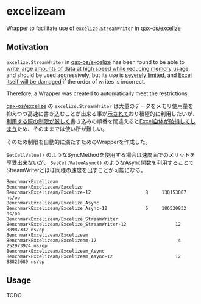 # excelizeam
Wrapper to facilitate use of `excelize.StreamWriter` in [qax-os/excelize](https://github.com/qax-os/excelize)

## Motivation

`excelize.StreamWriter` in [qax-os/excelize](https://github.com/qax-os/excelize) has been found to be able to [write large amounts of data at high speed while reducing memory usage](https://xuri.me/excelize/en/performance.html), and should be used aggressively, but its use is [severely limited](https://pkg.go.dev/github.com/xuri/excelize/v2#File.NewStreamWriter), and [Excel itself will be damaged](https://github.com/qax-os/excelize/issues/1202) if the order of writes is incorrect.

Therefore, a Wrapper was created to automatically meet the restrictions.

[qax-os/excelize](https://github.com/qax-os/excelize) の `excelize.StreamWriter` は大量のデータをメモリ使用量を抑えつつ高速に書き込むことが出来る事が[示されて](https://xuri.me/excelize/ja/performance.html)おり積極的に利用したいが、[利用する際の制限が厳しく](https://pkg.go.dev/github.com/xuri/excelize/v2#File.NewStreamWriter)書き込みの順番を間違えると[Excel自体が破損してしまう](https://github.com/qax-os/excelize/issues/1202)ため、そのままでは使い所が難しい。

そのため制限を自動的に満たすためのWrapperを作成した。

`SetCellValue()` のようなSyncMethodを使用する場合は速度面でのメリットを享受出来ないが、 `SetCellValueAsync()` のようなAsync関数を利用することでStreamWriterとほぼ同様の速度を出すことが可能になる。

```
BenchmarkExcelizeam
BenchmarkExcelizeam/Excelize
BenchmarkExcelizeam/Excelize-12         	       8	 130153007 ns/op
BenchmarkExcelizeam/Excelize_Async
BenchmarkExcelizeam/Excelize_Async-12   	       6	 186520832 ns/op
BenchmarkExcelizeam/Excelize_StreamWriter
BenchmarkExcelizeam/Excelize_StreamWriter-12         	      12	  88987332 ns/op
BenchmarkExcelizeam/Excelizeam
BenchmarkExcelizeam/Excelizeam-12                    	       4	 252973924 ns/op
BenchmarkExcelizeam/Excelizeam_Async
BenchmarkExcelizeam/Excelizeam_Async-12              	      12	  88823689 ns/op
```

## Usage

TODO
